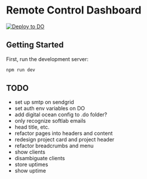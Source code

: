 # Remote Control Dashboard

[![Deploy to DO](https://www.deploytodo.com/do-btn-blue.svg)](https://cloud.digitalocean.com/apps/new?repo=https://github.com/alotofmovingparts/remote-control-dashboard/tree/main)

## Getting Started

First, run the development server:

```bash
npm run dev
```

## TODO

- set up smtp on sendgrid
- set auth env variables on DO
- add digital ocean config to .do folder?
- only recognize softlab emails
- head title, etc.
- refactor pages into headers and content
- redesign project card and project header
- refactor breadcrumbs and menu
- show clients
- disambiguate clients
- store uptimes
- show uptime
